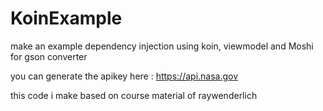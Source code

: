 # KoinExample
make an example dependency injection using koin, viewmodel and Moshi for gson converter  

you can generate the apikey here : https://api.nasa.gov  

this code i make based on course material of raywenderlich
